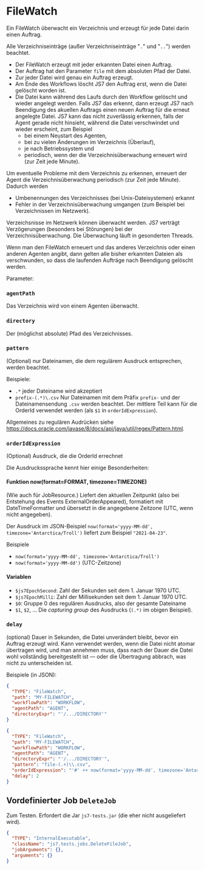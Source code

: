 # FileWatch

Ein FileWatch überwacht ein Verzeichnis und erzeugt für jede Datei darin einen Auftrag.

Alle Verzeichniseinträge (außer Verzeichniseinträge "`.`" und "`..`") werden beachtet.

- Der FileWatch erzeugt mit jeder erkannten Datei einen Auftrag.
- Der Auftrag hat den Parameter `file` mit dem absoluten Pfad der Datei.
- Zur jeder Datei wird genau ein Auftrag erzeugt.
- Am Ende des Workflows löscht JS7 den Auftrag erst, wenn die Datei gelöscht worden ist.
- Die Datei kann während des Laufs durch den Workflow gelöscht und wieder angelegt werden.
  Falls JS7 das erkennt, dann erzeugt JS7 nach Beendigung des akuellen Auftrags
  einen neuen Auftrag für die erneut angelegte Datei.
  JS7 kann das nicht zuverlässig erkennen,
  falls der Agent gerade nicht hinsieht, während die Datei verschwindet und wieder erscheint,
  zum Beispiel
  - bei einem Neustart des Agenten,
  - bei zu vielen Änderungen im Verzeichnis (Überlauf),
  - je nach Betriebssystem und
  - periodisch, wenn der die Verzeichnisüberwachung erneuert wird (zur Zeit jede Minute).

Um eventuelle Probleme mit dem Verzeichnis zu erkennen,
erneuert der Agent die Verzeichnisüberwachung periodisch (zur Zeit jede Minute).
Dadurch werden
- Umbenennungen des Verzeichnisses (bei Unix-Dateisystemen) erkannt
- Fehler in der Verzeichnisüberwachung umgangen (zum Beispiel bei Verzeichnissen im Netzwerk).

Verzeichsnisse im Netzwerk können überwacht werden.
JS7 verträgt Verzögerungen (besonders bei Störungen) bei der Verzeichnisüberwachung.
Die Überwachung läuft in gesonderten Threads.

Wenn man den FileWatch erneuert und das  anderes Verzeichnis oder einen anderen Agenten angibt,
dann gelten alle bisher erkannten Dateien als verschwunden,
so dass die laufenden Aufträge nach Beendigung gelöscht werden.

Parameter:
### `agentPath`
Das Verzeichnis wird von einem Agenten überwacht.

### `directory`
Der (möglichst absolute) Pfad des Verzeichnisses.

### `pattern`
(Optional) nur Dateinamen, die dem regulärem Ausdruck entsprechen, werden beachtet.

Beispiele:
- `.*` jeder Dateiname wird akzeptiert
- `prefix-(.*)\.csv` Nur Dateinamen mit dem Präfix `prefix-` und der Dateinamensendung `.csv` werden beachtet.
Der mittlere Teil kann für die OrderId verwendet werden (als `$1` in `orderIdExpression`).

Allgemeines zu regulären Audrücken siehe https://docs.oracle.com/javase/8/docs/api/java/util/regex/Pattern.html.

### `orderIdExpression`
(Optional) Ausdruck, die die OrderId errechnet

Die Ausdruckssprache kennt hier einige Besonderheiten:

#### Funktion now(format=FORMAT, timezone=TIMEZONE)
(Wie auch für JobResource.)
Liefert den aktuellen Zeitpunkt (also bei Entstehung des Events ExternalOrderAppeared),
formatiert mit DateTimeFormatter und übersetzt in die angegebene Zeitzone (UTC, wenn nicht angegeben).

Der Ausdruck im JSON-Beispiel
`now(format='yyyy-MM-dd', timezone='Antarctica/Troll')`
liefert zum Beispiel `"2021-04-23"`.

Beispiele
- `now(format='yyyy-MM-dd', timezone='Antarctica/Troll')`
- `now(format='yyyy-MM-dd')`  (UTC-Zeitzone)

#### Variablen
- `$js7EpochSecond`: Zahl der Sekunden seit dem 1. Januar 1970 UTC.
- `$js7EpochMilli`: Zahl der Millisekunden seit dem 1. Januar 1970 UTC.
- `$0`: Gruppe 0 des regulären Ausdrucks, also der gesamte Dateiname
- `$1`, `$2`, ... Die _capturing group_ des Ausdrucks (`(.*)` im obigen Beispiel).

### `delay`
(optional) Dauer in Sekunden, die Datei unverändert bleibt, bevor ein Auftrag erzeugt wird.
Kann verwendet werden, wenn die Datei nicht atomar übertragen wird,
und man annehmen muss, dass nach der Dauer die Datei wohl vollständig bereitgestellt ist
— oder die Übertragung abbrach, was nicht zu unterscheiden ist.


Beispiele (in JSON):
```json
{
  "TYPE": "FileWatch",
  "path": "MY-FILEWATCH",
  "workflowPath": "WORKFLOW",
  "agentPath": "AGENT",
  "directoryExpr": "'/.../DIRECTORY'"
}
```

```json
{
  "TYPE": "FileWatch",
  "path": "MY-FILEWATCH",
  "workflowPath": "WORKFLOW",
  "agentPath": "AGENT",
  "directoryExpr": "'/.../DIRECTORY'",
  "pattern": "file-(.+)\\.csv",
  "orderIdExpression": "'#' ++ now(format='yyyy-MM-dd', timezone='Antarctica/Troll') ++ \"#F$js7EpochSecond-$orderWatchId:$1\"",
  "delay": 2
}
```

## Vordefinierter Job `DeleteJob`

Zum Testen. Erfordert die Jar `js7-tests.jar` (die eher nicht ausgeliefert wird).

````json
{
  "TYPE": "InternalExecutable",
  "className": "js7.tests.jobs.DeleteFileJob",
  "jobArguments": {},
  "arguments": {}
}
````
